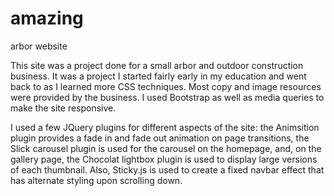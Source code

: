 # amazing
arbor website


  This site was a project done for a small arbor and outdoor construction business. It was a project I started fairly early in my education and went back to as I learned more CSS techniques. Most copy and image resources were provided by the business. I used Bootstrap as well as media queries to make the site responsive.
            
          
  I used a few JQuery plugins for different aspects of the site: the Animsition plugin provides a fade in and fade out animation on page transitions, the Slick carousel plugin is used for the carousel on the homepage, and,  on the gallery page, the Chocolat lightbox plugin is used to display large versions of each thumbnail. Also, Sticky.js is used to create a fixed navbar effect that has alternate styling upon scrolling down.
